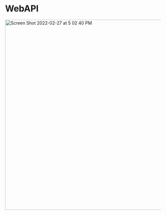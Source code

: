 # WebAPI

<img width="614" alt="Screen Shot 2022-02-27 at 5 02 40 PM" src="https://user-images.githubusercontent.com/74420819/155902590-4bac6eee-5033-4e54-b760-a4b7eafd9500.png">
